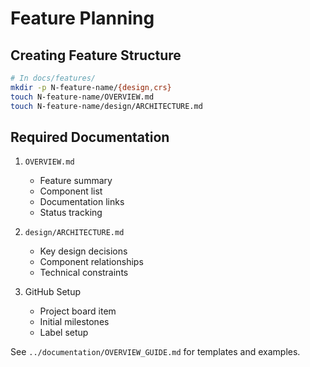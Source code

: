 # Feature Planning

## Creating Feature Structure
```bash
# In docs/features/
mkdir -p N-feature-name/{design,crs}
touch N-feature-name/OVERVIEW.md
touch N-feature-name/design/ARCHITECTURE.md
```

## Required Documentation
1. `OVERVIEW.md`
   - Feature summary
   - Component list
   - Documentation links
   - Status tracking

2. `design/ARCHITECTURE.md`
   - Key design decisions
   - Component relationships
   - Technical constraints

3. GitHub Setup
   - Project board item
   - Initial milestones
   - Label setup

See `../documentation/OVERVIEW_GUIDE.md` for templates and examples.

